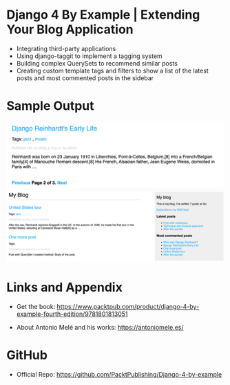 # Django 4 By Example | Extending Your Blog Application

* Integrating third-party applications
* Using django-taggit to implement a tagging system
* Building complex QuerySets to recommend similar posts
* Creating custom template tags and filters to show a list of the latest posts and most commented
posts in the sidebar

Sample Output
========================================================

![Chapter-3 Sample Output-1](https://github.com/nihathalici/Django-4-By-Example/blob/main/CHPT-03-Extending-Your-Blog-Application/Screenshots/1.png)
![Chapter-3 Sample Output-2](https://github.com/nihathalici/Django-4-By-Example/blob/main/CHPT-03-Extending-Your-Blog-Application/Screenshots/2.png)

Links and Appendix
========================================================

- Get the book: https://www.packtpub.com/product/django-4-by-example-fourth-edition/9781801813051

- About Antonio Melé and his works: https://antoniomele.es/

GitHub
========================================================

- Official Repo: https://github.com/PacktPublishing/Django-4-by-example
